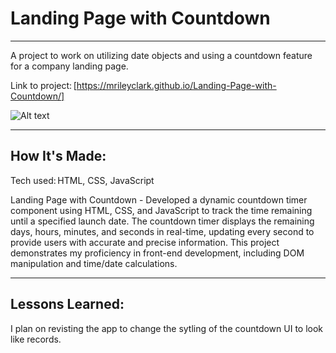 # Landing Page with Countdown 

****

A project to work on utilizing date objects and using a countdown feature for a company landing page.

Link to project: [https://mrileyclark.github.io/Landing-Page-with-Countdown/]

![Alt text](https://github.com/[mrileyclark]/[Landing-Page-with-Countdown/]/blob/[branch]/image.jpg?raw=true)


****

## How It's Made: 

Tech used: HTML, CSS, JavaScript

Landing Page with Countdown -  Developed a dynamic countdown timer component using HTML, CSS, and JavaScript to track the time remaining until a specified launch date. The countdown timer displays the remaining days, hours, minutes, and seconds in real-time, updating every second to provide users with accurate and precise information. This project demonstrates my proficiency in front-end development, including DOM manipulation and time/date calculations.

****

 ## Lessons Learned: 

I plan on revisting the app to change the sytling of the countdown UI to look like records.

